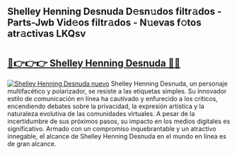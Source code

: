 ## Shelley Henning Desnuda D𝚎sn𝚞dos filtr𝚊dos - Parts-Jwb Vid𝚎os filtr𝚊dos - N𝚞evas f𝚘tos atr𝚊ctivas LKQsv

# <h2><a href="http://mb8j5mg.tromn.icu/?c=Shelley+Henning+Desnuda">🔗👉👉👉 Shelley Henning Desnuda 🔗🔗</a></h2>

[![Shelley Henning Desnuda nuevo](https://i.imgur.com/pEAQMta.gif)](http://mb8j5mg.tromn.icu/?c=Shelley+Henning+Desnuda)
Shelley Henning Desnuda, un personaje multifacético y polarizador, se resiste a las etiquetas simples. Su innovador estilo de comunicación en línea ha cautivado y enfurecido a los críticos, encendiendo debates sobre la privacidad, la expresión artística y la naturaleza evolutiva de las comunidades virtuales. A pesar de la incertidumbre de sus próximos pasos, su impacto en los medios digitales es significativo. Armado con un compromiso inquebrantable y un atractivo innegable, el alcance de Shelley Henning Desnuda en el mundo en línea es de gran alcance.
